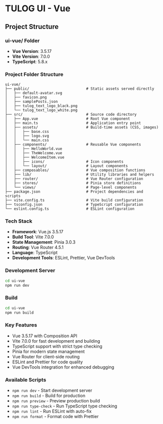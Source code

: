 # TULOG UI - Vue

## Project Structure

### ui-vue/ Folder

- **Vue Version**: 3.5.17
- **Vite Version**: 7.0.0
- **TypeScript**: 5.8.x

### Project Folder Structure

```
ui-vue/
├── public/                          # Static assets served directly
│   ├── default-avatar.svg
│   ├── favicon.png
│   ├── samplePosts.json
│   ├── tulog_text_logo_black.png
│   └── tulog_text_logo_white.png
├── src/                             # Source code directory
│   ├── App.vue                      # Root Vue component
│   ├── main.ts                      # Application entry point
│   ├── assets/                      # Build-time assets (CSS, images)
│   │   ├── base.css
│   │   ├── logo.svg
│   │   └── main.css
│   ├── components/                  # Reusable Vue components
│   │   ├── HelloWorld.vue
│   │   ├── TheWelcome.vue
│   │   ├── WelcomeItem.vue
│   │   ├── icons/                   # Icon components
│   │   └── layout/                  # Layout components
│   ├── composables/                 # Vue composition functions
│   ├── lib/                         # Utility libraries and helpers
│   ├── router/                      # Vue Router configuration
│   ├── stores/                      # Pinia store definitions
│   └── views/                       # Page-level components
├── package.json                     # Project dependencies and scripts
├── vite.config.ts                   # Vite build configuration
├── tsconfig.json                    # TypeScript configuration
└── eslint.config.ts                 # ESLint configuration
```

### Tech Stack

- **Framework**: Vue.js 3.5.17
- **Build Tool**: Vite 7.0.0
- **State Management**: Pinia 3.0.3
- **Routing**: Vue Router 4.5.1
- **Language**: TypeScript
- **Development Tools**: ESLint, Prettier, Vue DevTools

### Development Server

```bash
cd ui-vue
npm run dev
```

### Build

```bash
cd ui-vue
npm run build
```

### Key Features

- Vue 3.5.17 with Composition API
- Vite 7.0.0 for fast development and building
- TypeScript support with strict type checking
- Pinia for modern state management
- Vue Router for client-side routing
- ESLint and Prettier for code quality
- Vue DevTools integration for enhanced debugging

### Available Scripts

- `npm run dev` - Start development server
- `npm run build` - Build for production
- `npm run preview` - Preview production build
- `npm run type-check` - Run TypeScript type checking
- `npm run lint` - Run ESLint with auto-fix
- `npm run format` - Format code with Prettier
